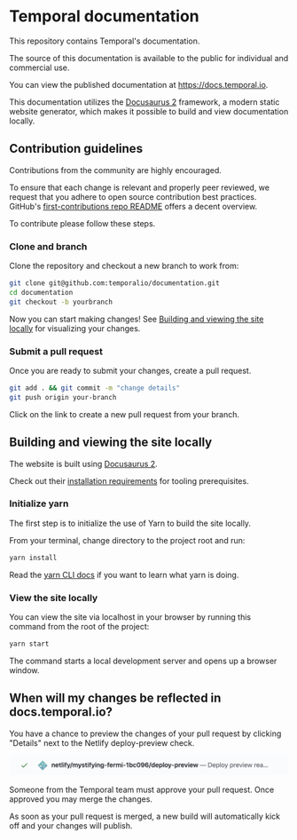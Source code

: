 # Temporal documentation

This repository contains Temporal's documentation.

The source of this documentation is available to the public for individual and commercial use.

You can view the published documentation at https://docs.temporal.io.

This documentation utilizes the [Docusaurus 2](https://v2.docusaurus.io/) framework, a modern static website generator, which makes it possible to build and view documentation locally.

## Contribution guidelines

Contributions from the community are highly encouraged.

To ensure that each change is relevant and properly peer reviewed, we request that you adhere to open source contribution best practices. GitHub's [first-contributions repo README](https://github.com/firstcontributions/first-contributions) offers a decent overview.

To contribute please follow these steps.

### Clone and branch

Clone the repository and checkout a new branch to work from:

```bash
git clone git@github.com:temporalio/documentation.git
cd documentation
git checkout -b yourbranch
```

Now you can start making changes! See [Building and viewing the site locally](#building-and-viewing-the-site-locally) for visualizing your changes.

### Submit a pull request

Once you are ready to submit your changes, create a pull request.

```bash
git add . && git commit -m "change details"
git push origin your-branch
```

Click on the link to create a new pull request from your branch.

## Building and viewing the site locally

The website is built using [Docusaurus 2](https://v2.docusaurus.io/).

Check out their [installation requirements](https://v2.docusaurus.io/docs/installation/#requirements) for tooling prerequisites.

### Initialize yarn

The first step is to initialize the use of Yarn to build the site locally.

From your terminal, change directory to the project root and run:

```bash
yarn install
```

Read the [yarn CLI docs](https://classic.yarnpkg.com/en/docs/cli/) if you want to learn what yarn is doing.

### View the site locally

You can view the site via localhost in your browser by running this command from the root of the project:

```bash
yarn start
```

The command starts a local development server and opens up a browser window.

## When will my changes be reflected in docs.temporal.io?

You have a chance to preview the changes of your pull request by clicking "Details" next to the Netlify deploy-preview check.

![Netlify build preview](static/img/readme/netlifypreview.png)

Someone from the Temporal team must approve your pull request. Once approved you may merge the changes.

As soon as your pull request is merged, a new build will automatically kick off and your changes will publish.
